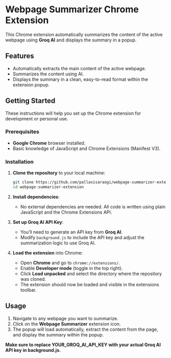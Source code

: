# Webpage Summarizer Chrome Extension

This Chrome extension automatically summarizes the content of the active webpage using **Groq AI** and displays the summary in a popup.

## Features

- Automatically extracts the main content of the active webpage.
- Summarizes the content using AI.
- Displays the summary in a clean, easy-to-read format within the extension popup.

## Getting Started

These instructions will help you set up the Chrome extension for development or personal use.

### Prerequisites

- **Google Chrome** browser installed.
- Basic knowledge of JavaScript and Chrome Extensions (Manifest V3).

### Installation

1. **Clone the repository** to your local machine:

   ```bash
   git clone https://github.com/pallavisaraogi/webpage-summarizer-extension.git
   cd webpage-summarizer-extension
   ```

2. **Install dependencies**:

   - No external dependencies are needed. All code is written using plain JavaScript and the Chrome Extensions API.

3. **Set up Groq AI API Key**:

   - You’ll need to generate an API key from **Groq AI**.
   - Modify `background.js` to include the API key and adjust the summarization logic to use Groq AI.

4. **Load the extension** into Chrome:

   - Open **Chrome** and go to `chrome://extensions/`.
   - Enable **Developer mode** (toggle in the top right).
   - Click **Load unpacked** and select the directory where the repository was cloned.
   - The extension should now be loaded and visible in the extensions toolbar.

## Usage

1. Navigate to any webpage you want to summarize.
2. Click on the **Webpage Summarizer** extension icon.
3. The popup will load automatically, extract the content from the page, and display the summary within the popup.

**Make sure to replace YOUR_GROQ_AI_API_KEY with your actual Groq AI API key in background.js.**
